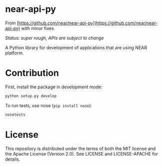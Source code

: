 # near-api-py
From [https://github.com/near/near-api-py](https://github.com/near/near-api-py) with minor fixes

*Status: super rough, APIs are subject to change*

A Python library for development of applications that are using NEAR platform.

# Contribution

First, install the package in development mode:
```bash
python setup.py develop
```

To run tests, use nose (`pip install nose`):
```bash
nosetests
```

# License

This repository is distributed under the terms of both the MIT license and the Apache License (Version 2.0). See LICENSE and LICENSE-APACHE for details.
